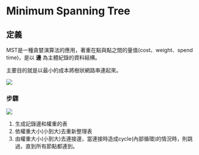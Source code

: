 # Minimum Spanning Tree 

## 定義

MST是一種貪婪演算法的應用，著重在點與點之間的量值(cost、weight、spend time)，是以 **邊** 為主體紀錄的資料結構。

主要目的就是以最小的成本將樹狀網路串連起來。

![](https://i.imgur.com/V2FHxJF.png)

### 步驟
![](https://i.imgur.com/szk1jSN.png)

1. 生成記錄邊和權重的表
2. 依權重大小(小到大)去重新整理表
3. 由權重大小(小到大)去連接邊，當連接時造成cycle(內部循環)的情況時，則跳過，直到所有節點都連到。
